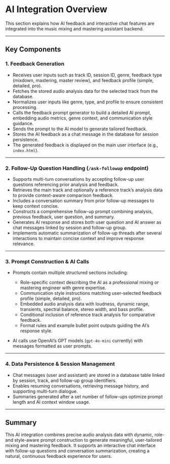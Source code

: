 # AI Integration Overview

This section explains how AI feedback and interactive chat features are integrated into the music mixing and mastering assistant backend.

---

## Key Components

### 1. Feedback Generation

- Receives user inputs such as track ID, session ID, genre, feedback type (mixdown, mastering, master review), and feedback profile (simple, detailed, pro).
- Fetches the stored audio analysis data for the selected track from the database.
- Normalizes user inputs like genre, type, and profile to ensure consistent processing.
- Calls the feedback prompt generator to build a detailed AI prompt, embedding audio metrics, genre context, and communication style guidance.
- Sends the prompt to the AI model to generate tailored feedback.
- Stores the AI feedback as a chat message in the database for session persistence.
- The generated feedback is displayed on the main user interface (e.g., `index.html`).

---

### 2. Follow-Up Question Handling (`/ask-followup` endpoint)

- Supports multi-turn conversations by accepting follow-up user questions referencing prior analysis and feedback.
- Retrieves the main track and optionally a reference track’s analysis data to provide context-aware comparison feedback.
- Includes a conversation summary from prior follow-up messages to keep context concise.
- Constructs a comprehensive follow-up prompt combining analysis, previous feedback, user question, and summary.
- Generates AI response and stores both user question and AI answer as chat messages linked by session and follow-up group.
- Implements automatic summarization of follow-up threads after several interactions to maintain concise context and improve response relevance.

---

### 3. Prompt Construction & AI Calls

- Prompts contain multiple structured sections including:  
  - Role-specific context describing the AI as a professional mixing or mastering engineer with genre expertise.  
  - Communication style instructions matching user-selected feedback profile (simple, detailed, pro).  
  - Embedded audio analysis data with loudness, dynamic range, transients, spectral balance, stereo width, and bass profile.  
  - Conditional inclusion of reference track analysis for comparative feedback.  
  - Format rules and example bullet point outputs guiding the AI’s response style.

- AI calls use OpenAI’s GPT models (`gpt-4o-mini` currently) with messages formatted as user prompts.

---

### 4. Data Persistence & Session Management

- Chat messages (user and assistant) are stored in a database table linked by session, track, and follow-up group identifiers.
- Enables resuming conversations, retrieving message history, and supporting multi-turn dialogue.
- Summaries generated after a set number of follow-ups optimize prompt length and AI context window usage.

---

## Summary

This AI integration combines precise audio analysis data with dynamic, role- and style-aware prompt construction to generate meaningful, user-tailored mixing and mastering feedback. It supports an interactive chat interface with follow-up questions and conversation summarization, creating a natural, continuous feedback experience for users.
